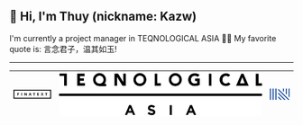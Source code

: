 ## 👋 Hi, I'm Thuy (nickname: Kazw)

I'm currently a project manager in TEQNOLOGICAL ASIA 👨‍💻
My favorite quote is: 言念君子，温其如玉!

---

| ![finatext](finatext.png) | ![teqasia](teqasia.png)   | ![nowcast](nowcast.png)   |
| ------------------------- | ------------------------- | ------------------------- |

<!--
**teq-thuynguyen/teq-thuynguyen** is a ✨ _special_ ✨ repository because its `README.md` (this file) appears on your GitHub profile.

Here are some ideas to get you started:

- 🔭 I’m currently working on ...
- 🌱 I’m currently learning ...
- 👯 I’m looking to collaborate on ...
- 🤔 I’m looking for help with ...
- 💬 Ask me about ...
- 📫 How to reach me: ...
- 😄 Pronouns: ...
- ⚡ Fun fact: ...
-->
